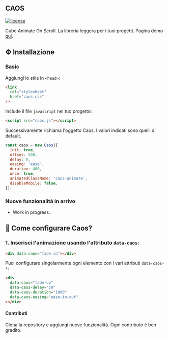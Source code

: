 ## CAOS

[![license][license-image]][license-url]

Cube Animate On Scroll. La libreria leggera per i tuoi progetti. Pagina demo [qui](https://kevinbism.github.io/caos/).

## ⚙ Installazione

### Basic

Aggiungi lo stile in `<head>`:

```html
<link
  rel="stylesheet"
  href="caos.css"
/>
```

Include il file `javascript` nel tuo progetto:

```html
<script src="caos.js"></script>
```

Successivamente richiama l'oggetto Caos. I valori indicati sono quelli di default.

```js
const caos = new Caos({
  init: true,
  offset: 500,
  delay: 0,
  easing: 'ease',
  duration: 400,
  once: true,
  animatedClassName: 'caos-animate',
  disableMobile: false,
});
```

### Nuove funzionalità in arrivo

- Work in progress.

## 🤔 Come configurare Caos?

### 1. Inserisci l'animazione usando l'attributo `data-caos`:

```html
<div data-caos="fade-in"></div>
```

Puoi configurare singolarmente ogni elemento con i vari attributi `data-caos-*`:

```html
<div
  data-caos="fade-up"
  data-caos-delay="50"
  data-caos-duration="1000"
  data-caos-easing="ease-in-out"
></div>
```

#### Contributi

Clona la repository e aggiungi nuove funzionalità. Ogni contributo è ben gradito.

[license-image]: https://img.shields.io/npm/l/destyle.css.svg?style=flat-square
[license-url]: LICENSE
